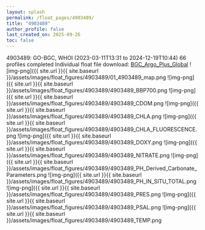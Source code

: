```yaml
---
layout: splash
permalink: /float_pages/4903489/
title: "4903489"
author_profile: false
last_created_on: 2025-09-26
toc: false
---
```

 
4903489: GO-BGC, WHOI (2023-03-11T13:31 to 2024-12-19T10:44)
66 profiles completed
Individual float file download: [BGC_Argo_Plus_Global](https://ftp.soest.hawaii.edu/bgc_argo_plus/Individual_Floats/outliers_removed/4903489_Sprof_processed.nc)
![img-png]({{ site.url }}{{ site.baseurl }}/assets/images/float_figures/4903489/01_4903489_map.png
![img-png]({{ site.url }}{{ site.baseurl }}/assets/images/float_figures/4903489/4903489_BBP700.png
![img-png]({{ site.url }}{{ site.baseurl }}/assets/images/float_figures/4903489/4903489_CDOM.png
![img-png]({{ site.url }}{{ site.baseurl }}/assets/images/float_figures/4903489/4903489_CHLA.png
![img-png]({{ site.url }}{{ site.baseurl }}/assets/images/float_figures/4903489/4903489_CHLA_FLUORESCENCE.png
![img-png]({{ site.url }}{{ site.baseurl }}/assets/images/float_figures/4903489/4903489_DOXY.png
![img-png]({{ site.url }}{{ site.baseurl }}/assets/images/float_figures/4903489/4903489_NITRATE.png
![img-png]({{ site.url }}{{ site.baseurl }}/assets/images/float_figures/4903489/4903489_PH_Derived_Carbonate_Parameters.png
![img-png]({{ site.url }}{{ site.baseurl }}/assets/images/float_figures/4903489/4903489_PH_IN_SITU_TOTAL.png
![img-png]({{ site.url }}{{ site.baseurl }}/assets/images/float_figures/4903489/4903489_PRES.png
![img-png]({{ site.url }}{{ site.baseurl }}/assets/images/float_figures/4903489/4903489_PSAL.png
![img-png]({{ site.url }}{{ site.baseurl }}/assets/images/float_figures/4903489/4903489_TEMP.png
